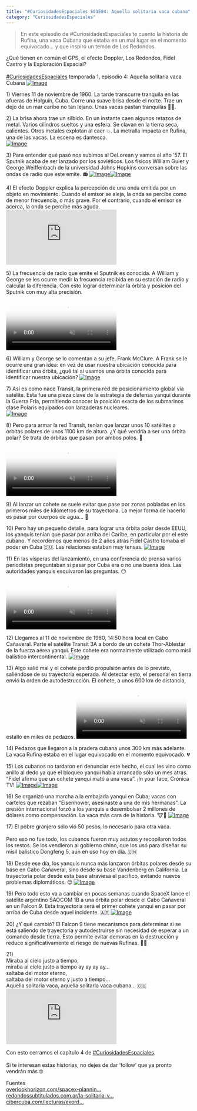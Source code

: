 ```yaml
---
title: "#CuriosidadesEspaciales S01E04: Aquella solitaria vaca cubana"
category: "CuriosidadesEspaciales"
---
```


> En este episodio de #CuriosidadesEspaciales te cuento la historia de Rufina, una vaca Cubana que estaba en un mal lugar en el momento equivocado... y que inspiró un temón de Los Redondos.

<div class="card-tweets" dir="auto">
    <p>¿Qué tienen en común el GPS, el efecto Doppler, Los Redondos, Fidel Castro y la Exploración Espacial?<br />
<br />
<a class="entity-hashtag" href="/hashtag/CuriosidadesEspaciales">#CuriosidadesEspaciales</a> temporada 1, episodio 4: Aquella solitaria vaca Cubana <span class="entity-image"><a href="https://pbs.twimg.com/media/EfEQ46HXYAIsNKO.jpg" target="_blank"><img alt="Image" src="https://pbs.twimg.com/media/EfEQ46HXYAIsNKO.jpg" data-src="https://pbs.twimg.com/media/EfEQ46HXYAIsNKO.jpg"></a></span></p>
    <p><span class="nop nop-start">1) </span> Viernes 11 de noviembre de 1960. La tarde transcurre tranquila en las afueras de Holguín, Cuba. Corre una suave brisa desde el norte. Trae un dejo de un mar caribe no tan lejano. Unas vacas pastan tranquilas 🐄🐮.</p>
    <p><span class="nop nop-start">2) </span> La brisa ahora trae un silbido. En un instante caen algunos retazos de metal. Varios cilindros sueltos y una esfera. Se clavan en la tierra seca, calientes. Otros metales explotan al caer 💥. La metralla impacta en Rufina, una de las vacas. La escena es dantesca. <br><span class="entity-image"><a href="https://pbs.twimg.com/media/EfEQ7jBXgAgobjX.png" target="_blank"><img alt="Image" src="https://pbs.twimg.com/media/EfEQ7jBXgAgobjX.png" data-src="https://pbs.twimg.com/media/EfEQ7jBXgAgobjX.png"></a></span></p>
    <p><span class="nop nop-start">3) </span> Para entender qué pasó nos subimos al DeLorean y vamos al año ’57. El Sputnik acaba de ser lanzado por los soviéticos. Los físicos William Guier y George Weiffenbach de la universidad Johns Hopkins conversan sobre las ondas de radio que este emite. 📻 <span class="row justify-content-center entity-multiple-2"><span class="col-md-6"><span class="entity-image"><a href="https://pbs.twimg.com/media/EfEQ9YkXkAMITti.png" target="_blank"><img alt="Image" src="https://pbs.twimg.com/media/EfEQ9YkXkAMITti.png" data-src="https://pbs.twimg.com/media/EfEQ9YkXkAMITti.png"></a></span></span><span class="col-md-6"><span class="entity-image"><a href="https://pbs.twimg.com/media/EfEQ-CmXgAENx0K.png" target="_blank"><img alt="Image" src="https://pbs.twimg.com/media/EfEQ-CmXgAENx0K.png" data-src="https://pbs.twimg.com/media/EfEQ-CmXgAENx0K.png"></a></span></span></span></p>
    <p><span class="nop nop-start">4) </span> El efecto Doppler explica la percepción de una onda emitida por un objeto en movimiento. Cuando el emisor se aleja, la onda se percibe como de menor frecuencia, o más grave. Por el contrario, cuando el emisor se acerca, la onda se percibe más aguda. <span class="entity-embed"><iframe class="youtube-player keep-ratio-4-3" src="https://www.youtube.com/embed/RRf6i2dOgD0" frameborder="0" allowFullScreen></iframe></span></p>
    <p><span class="nop nop-start">5) </span> La frecuencia de radio que emite el Sputnik es conocida. A William y George se les ocurre medir la frecuencia recibida en su estación de radio y calcular la diferencia. Con esto lograr determinar la órbita y posición del Sputnik con muy alta precisión. <span class="entity-video-gif"><video autoplay muted loop controls poster="https://pbs.twimg.com/tweet_video_thumb/EfERn95WsAADd1-.jpg"><source src="https://video.twimg.com/tweet_video/EfERn95WsAADd1-.mp4" type="video/mp4"><img alt="Calculating Figure It Out GIF" src="https://pbs.twimg.com/tweet_video_thumb/EfERn95WsAADd1-.jpg"></video></span></p>
    <p><span class="nop nop-start">6) </span> William y George se lo comentan a su jefe, Frank McClure. A Frank se le ocurre una gran idea: en vez de usar nuestra ubicación conocida para identificar una órbita, ¿qué tal si usamos una órbita conocida para identificar nuestra ubicación? <span class="entity-image"><a href="https://pbs.twimg.com/media/EfERAm3XkAEV_vQ.png" target="_blank"><img alt="Image" src="https://pbs.twimg.com/media/EfERAm3XkAEV_vQ.png" data-src="https://pbs.twimg.com/media/EfERAm3XkAEV_vQ.png"></a></span></p>
    <p><span class="nop nop-start">7) </span> Así es como nace Transit, la primera red de posicionamiento global vía satélite. Esta fue una pieza clave de la estrategia de defensa yanqui durante la Guerra Fría, permitiendo conocer la posición exacta de los submarinos clase Polaris equipados con lanzaderas nucleares. <br><span class="entity-image"><a href="https://pbs.twimg.com/media/EfERDHZWsAEwJJK.png" target="_blank"><img alt="Image" src="https://pbs.twimg.com/media/EfERDHZWsAEwJJK.png" data-src="https://pbs.twimg.com/media/EfERDHZWsAEwJJK.png"></a></span></p>
    <p><span class="nop nop-start">8) </span> Pero para armar la red Transit, tenían que lanzar unos 10 satélites a órbitas polares de unos 1100 km de altura. ¿Y qué vendría a ser una órbita polar? Se trata de órbitas que pasan por ambos polos. 🐧 <br><span class="entity-video-gif"><video autoplay muted loop controls poster="https://pbs.twimg.com/tweet_video_thumb/EfEREl1WkAIOY8Q.jpg"><source src="https://video.twimg.com/tweet_video/EfEREl1WkAIOY8Q.mp4" type="video/mp4"><img alt="Video Poster" src="https://pbs.twimg.com/tweet_video_thumb/EfEREl1WkAIOY8Q.jpg"></video></span></p>
    <p><span class="nop nop-start">9) </span> Al lanzar un cohete se suele evitar que pase por zonas pobladas en los primeros miles de kilómetros de su trayectoria. La mejor forma de hacerlo es pasar por cuerpos de agua… 🌊</p>
    <p><span class="nop nop-start">10) </span> Pero hay un pequeño detalle, para lograr una órbita polar desde EEUU, los yanquis tenían que pasar por arriba del Caribe, en particular por el este cubano. Y recordemos que menos de 2 años atrás Fidel Castro tomaba el poder en Cuba 🇨🇺. Las relaciones estaban muy tensas. <span class="entity-image"><a href="https://pbs.twimg.com/media/EfERG5oWsAI-KoG.jpg" target="_blank"><img alt="Image" src="https://pbs.twimg.com/media/EfERG5oWsAI-KoG.jpg" data-src="https://pbs.twimg.com/media/EfERG5oWsAI-KoG.jpg"></a></span></p>
    <p><span class="nop nop-start">11) </span> En las vísperas del lanzamiento, en una conferencia de prensa varios periodistas preguntaban si pasar por Cuba era o no una buena idea. Las autoridades yanquis esquivaron las preguntas. 😶 <br><span class="entity-video-gif"><video autoplay muted loop controls poster="https://pbs.twimg.com/tweet_video_thumb/EfERpw-WoAAzzbl.jpg"><source src="https://video.twimg.com/tweet_video/EfERpw-WoAAzzbl.mp4" type="video/mp4"><img alt="Donald Trump No Comment GIF" src="https://pbs.twimg.com/tweet_video_thumb/EfERpw-WoAAzzbl.jpg"></video></span></p>
    <p><span class="nop nop-start">12) </span> Llegamos al 11 de noviembre de 1960, 14:50 hora local en Cabo Cañaveral. Parte el satélite Transit 3A a bordo de un cohete Thor-Ablestar de la fuerza aérea yanqui. Este cohete era normalmente utilizado como misil balístico intercontinental. <span class="entity-image"><a href="https://pbs.twimg.com/media/EfERJdOX0AEFtGa.png" target="_blank"><img alt="Image" src="https://pbs.twimg.com/media/EfERJdOX0AEFtGa.png" data-src="https://pbs.twimg.com/media/EfERJdOX0AEFtGa.png"></a></span></p>
    <p><span class="nop nop-start">13) </span> Algo salió mal y el cohete perdió propulsión antes de lo previsto, saliéndose de su trayectoria esperada. Al detectar esto, el personal en tierra envió la orden de autodestrucción. El cohete, a unos 600 km de distancia, estalló en miles de pedazos. <span class="entity-video-gif"><video autoplay muted loop controls poster="https://pbs.twimg.com/tweet_video_thumb/EfERM0BXoAIl6-s.jpg"><source src="https://video.twimg.com/tweet_video/EfERM0BXoAIl6-s.mp4" type="video/mp4"><img alt="Video Poster" src="https://pbs.twimg.com/tweet_video_thumb/EfERM0BXoAIl6-s.jpg"></video></span></p>
    <p><span class="nop nop-start">14) </span> Pedazos que llegaron a la pradera cubana unos 300 km más adelante. La vaca Rufina estaba en el lugar equivocado en el momento equivocado. 💔</p>
    <p><span class="nop nop-start">15) </span> Los cubanos no tardaron en denunciar este hecho, el cual les vino como anillo al dedo ya que el bloqueo yanqui había arrancado sólo un mes atrás. “Fidel afirma que un cohete yanqui mató a una vaca”. ¡In your face, Crónica TV! <span class="row justify-content-center entity-multiple-2"><span class="col-md-6"><span class="entity-image"><a href="https://pbs.twimg.com/media/EfERPGCXsAATgPv.jpg" target="_blank"><img alt="Image" src="https://pbs.twimg.com/media/EfERPGCXsAATgPv.jpg" data-src="https://pbs.twimg.com/media/EfERPGCXsAATgPv.jpg"></a></span></span><span class="col-md-6"><span class="entity-image"><a href="https://pbs.twimg.com/media/EfERPX3XgAE0-_4.png" target="_blank"><img alt="Image" src="https://pbs.twimg.com/media/EfERPX3XgAE0-_4.jpg" data-src="https://pbs.twimg.com/media/EfERPX3XgAE0-_4.png"></a></span></span></span></p>
    <p><span class="nop nop-start">16) </span> Se organizó una marcha a la embajada yanqui en Cuba; vacas con carteles que rezaban “Eisenhower, asesinaste a una de mis hermanas”. La presión internacional forzó a los yanquis a desembolsar 2 millones de dólares como compensación. La vaca más cara de la historia. 🐮💸 <span class="entity-image"><a href="https://pbs.twimg.com/media/EfERSBdWoAA99f9.png" target="_blank"><img alt="Image" src="https://pbs.twimg.com/media/EfERSBdWoAA99f9.png" data-src="https://pbs.twimg.com/media/EfERSBdWoAA99f9.png"></a></span></p>
    <p><span class="nop nop-start">17) </span> El pobre granjero sólo vió 50 pesos, lo necesario para otra vaca. <br />
<br />
Pero eso no fue todo, los cubanos fueron muy astutos y recopilaron todos los restos. Se los vendieron al gobierno chino, que los usó para diseñar su misil balístico Dongfeng 5, aún en uso hoy en día. 🇨🇳</p>
    <p><span class="nop nop-start">18) </span> Desde ese día, los yanquis nunca más lanzaron órbitas polares desde su base en Cabo Cañaveral, sino desde su base Vandenberg en California. La trayectoria polar desde esta base atraviesa el pacífico, evitando nuevos problemas diplomáticos. 😌 <span class="entity-image"><a href="https://pbs.twimg.com/media/EfERTa6XsAAjrS_.jpg" target="_blank"><img alt="Image" src="https://pbs.twimg.com/media/EfERTa6XsAAjrS_.jpg" data-src="https://pbs.twimg.com/media/EfERTa6XsAAjrS_.jpg"></a></span></p>
    <p><span class="nop nop-start">19) </span> Pero todo esto va a cambiar en pocas semanas cuando SpaceX lance el satélite argentino SAOCOM 1B a una órbita polar desde el Cabo Cañaveral en un Falcon 9. Esta trayectoria será el primer cohete yanqui en pasar por arriba de Cuba desde aquel incidente. 🇦🇷 <span class="entity-image"><a href="https://pbs.twimg.com/media/EfERVOzX0AATFum.jpg" target="_blank"><img alt="Image" src="https://pbs.twimg.com/media/EfERVOzX0AATFum.jpg" data-src="https://pbs.twimg.com/media/EfERVOzX0AATFum.jpg"></a></span></p>
    <p><span class="nop nop-start">20) </span> ¿Y qué cambió? El Falcon 9 tiene mecanismos para determinar si se está saliendo de trayectoria y autodestruirse sin necesidad de esperar a un comando desde tierra. Esto permite evitar demoras en la destrucción y reduce significativamente el riesgo de nuevas Rufinas. 🚀💥</p>
    <p><span class="nop nop-start">21)<br />
</span> Miraba al cielo justo a tiempo,<br />
miraba al cielo justo a tiempo ay ay ay ay…<br />
saltaba del motor eterno,<br />
saltaba del motor eterno y justo a tiempo…<br />
Aquella solitaria vaca, aquella solitaria vaca cubana… 🇨🇺<br />
<span class="entity-embed"><iframe class="youtube-player keep-ratio-4-3" src="https://www.youtube.com/embed/iFuHXPiq3a0" frameborder="0" allowFullScreen></iframe></span></p>
    <p>Con esto cerramos el capítulo 4 de <a class="entity-hashtag" href="/hashtag/CuriosidadesEspaciales">#CuriosidadesEspaciales</a>. <br />
<br />
Si te interesan estas historias, no dejes de dar ‘follow’ que ya pronto vendrán más 🤓</p>
    <p>Fuentes<br />
<a class="entity-url" data-preview="true" href="https://www.overlookhorizon.com/spacex-planning-historic-saocom-1b-satellite-launch/">overlookhorizon.com/spacex-plannin…</a><br />
<a class="entity-url" data-preview="true" href="https://www.redondossubtitulados.com.ar/la-solitaria-vaca-cubana-asesinada-por-un-satelite/">redondossubtitulados.com.ar/la-solitaria-v…</a><br />
<a class="entity-url" data-preview="true" href="https://www.cibercuba.com/lecturas/exordio-rufina-vaca-martir">cibercuba.com/lecturas/exord…</a></p>
</div>

